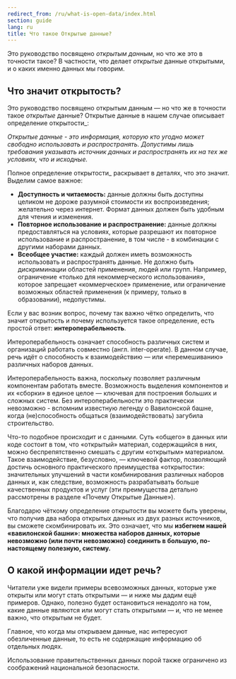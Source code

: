 ```yaml
---
redirect_from: /ru/what-is-open-data/index.html
section: guide
lang: ru
title: Что такое Открытые данные?
---
```


Это руководство посвящено *открытым данным*, но что же это в точности такое? В частности, что делает *открытые* данные открытыми, и о каких именно данных мы говорим.

## Что значит открытость?

Это руководство посвящено открытым данным — но что же в точности такое *открытые* данные? Открытые данные в нашем случае описывает определение открытости\_:

*Открытые данные - это информация, которую кто угодно может свободно использовать и распространять. Допустимы лишь требования указывать источник данных и распространять их на тех же условиях, что и исходные.*

Полное определение открытости\_ раскрывает в деталях, что это значит. Выделим самое важное:

-   **Доступность и читаемость:** данные должны быть доступны целиком не дороже разумной стоимости их воспроизведения; желательно через интернет. Формат данных должен быть удобным для чтения и изменения.
-   **Повторное использование и распространение:** данные должны предоставляться на условиях, которые разрешают их повторное использование и распространение, в том числе - в комбинации с другими наборами данных.
-   **Всеобщее участие:** каждый должен иметь возможность использовать и распространять данные. Не должно быть дискриминации областей применения, людей или групп. Например, ограничение «только для некоммерческого использования», которое запрещает «коммерческое» применение, или ограничение возможных областей применения (к примеру, только в образовании), недопустимы.

Если у вас возник вопрос, почему так важно чётко определить, что значит открытость и почему используется такое определение, есть простой ответ: **интероперабельность**.

Интероперабельность означает способность различных систем и организаций работать совместно (англ. inter-operate). В данном случае, речь идёт о способность к взаимодействию — или «перемешиванию» различных наборов данных.

Интероперабельность важна, поскольку позволяет различным компонентам работать вместе. Возможность выделения компонентов и их «сборки» в единое целое — ключевая для построения больших и сложных систем. Без интероперабельности это практически невозможно - вспомним известную легенду о Вавилонской башне, когда (не)способность общаться (взаимодействовать) загубила строительство.

Что-то подобное происходит и с данными. Суть «общего» в данных или коде состоит в том, что «открытый» материал, содержащийся в них, можно беспрепятственно смешать с другим «открытым» материалом. Такое взаимодействие, безусловно, — ключевой фактор, позволяющий достичь основного практического преимущества «открытости»: значительных улучшений в части комбинирования различных наборов данных и, как следствие, возможность разрабатывать больше качественных продуктов и услуг (эти преимущества детально рассмотрены в разделе «Почему Открытые Данные»).

Благодарю чёткому определение открытости вы можете быть уверены, что получив два набора открытых данных из двух разных источников, вы сможете скомбинировать их. Это означает, что мы **избегнем нашей «вавилонской башни»: множества наборов данных, которые невозможно (или почти невозможно) соединить в большую, по-настоящему полезную, систему.**

## О какой информации идет речь?

Читатели уже видели примеры всевозможных данных, которые уже открыты или могут стать открытыми — и ниже мы дадим ещё примеров. Однако, полезно будет остановиться ненадолго на том, какие данные являются или могут стать открытыми — и, что не менее важно, что открытым не будет.

Главное, что когда мы открываем данные, нас интересуют обезличенные данные, то есть не содержащие информацию об отдельных людях.

Использование правительственных данных порой также ограничено из соображений национальной безопасности.